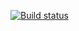 [![Build status](https://ci.appveyor.com/api/projects/status/jcfik7hum8p6bcpv?svg=true)](https://ci.appveyor.com/project/nhegm/auto-hw4)